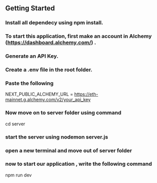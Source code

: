 ## Getting Started
### Install all dependecy using npm install.
### To start this application, first make an account in Alchemy (https://dashboard.alchemy.com/) .
### Generate an API Key.
### Create a .env file in the root folder.
### Paste the following
NEXT_PUBLIC_ALCHEMY_URL = https://eth-mainnet.g.alchemy.com/v2/your_api_key
### Now move on to server folder using command
cd server
### start the server using nodemon server.js
### open a new terminal and move out of server folder
### now to start our application , write the following command
npm run dev




